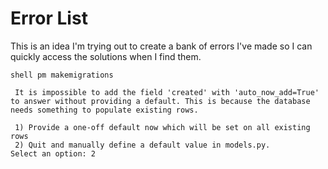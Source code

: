 # Error List

This is an idea I'm trying out to create a bank of errors I've made so I can quickly access the solutions when I find them.

```shell pm makemigrations   ```        

```shell
 It is impossible to add the field 'created' with 'auto_now_add=True' to answer without providing a default. This is because the database needs something to populate existing rows.

 1) Provide a one-off default now which will be set on all existing rows
 2) Quit and manually define a default value in models.py.
Select an option: 2
```